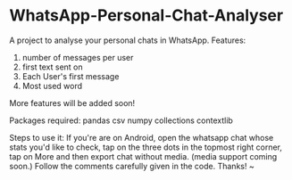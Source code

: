 # WhatsApp-Personal-Chat-Analyser
A project to analyse your personal chats in WhatsApp.
Features:
1. number of messages per user
2. first text sent on 
3. Each User's first message
4. Most used word

More features will be added soon!

Packages required:
pandas
csv
numpy
collections
contextlib 

Steps to use it:
If you're are on Android, open the whatsapp chat whose stats you'd like to check, tap on the three dots in the topmost right corner, tap on More and then export chat without media. (media support coming soon.)
Follow the comments carefully given in the code.
Thanks!
~
